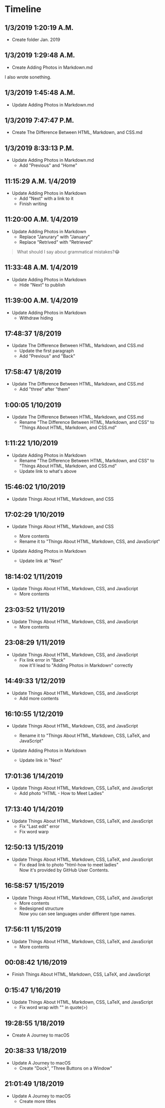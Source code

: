 # Timeline

## 1/3/2019 1:20:19 A.M.

- Create folder Jan. 2019

## 1/3/2019 1:29:48 A.M.

- Create Adding Photos in Markdown.md

I also wrote sonething.

## 1/3/2019 1:45:48 A.M.

- Update Adding Photos in Markdown.md

## 1/3/2019 7:47:47 P.M.

- Create The Difference Between HTML, Markdown, and CSS.md

## 1/3/2019 8:33:13 P.M.

- Update Adding Photos in Markdown.md
  - Add "Previous" and "Home"

## 11:15:29 A.M. 1/4/2019

- Update Adding Photos in Markdown
  - Add "Next" with a link to it
  - Finish writing

## 11:20:00 A.M. 1/4/2019

- Update Adding Photos in Markdown
  - Replace "Janurary" with "January"
  - Replace "Retrived" with "Retrieved"

> What should I say about grammatical mistakes?😂

## 11:33:48 A.M. 1/4/2019

- Update Adding Photos in Markdown
  - Hide "Next" to publish

## 11:39:00 A.M. 1/4/2019

- Update Adding Photos in Markdown
  - Withdraw hiding

## 17:48:37 1/8/2019

- Update The Difference Between HTML, Markdown, and CSS.md
  - Update the first paragraph
  - Add "Previous" and "Back"

## 17:58:47 1/8/2019

- Update The Difference Between HTML, Markdown, and CSS.md
  - Add "three" after "them"

## 1:00:05 1/10/2019

- Update The Difference Between HTML, Markdown, and CSS.md
  - Rename "The Difference Between HTML, Markdown, and CSS" to "Things About HTML, Markdown, and CSS.md"

## 1:11:22 1/10/2019

- Update Adding Photos in Markdown
  - Rename "The Difference Between HTML, Markdown, and CSS" to "Things About HTML, Markdown, and CSS.md"
  - Update link to what's above

## 15:46:02 1/10/2019

- Update Things About HTML, Markdown, and CSS

## 17:02:29 1/10/2019

- Update Things About HTML, Markdown, and CSS
  - More contents
  - Rename it to "Things About HTML, Markdown, CSS, and JavaScript"

- Update Adding Photos in Markdown
  - Update link at "Next"

## 18:14:02 1/11/2019

- Update Things About HTML, Markdown, CSS, and JavaScript
  - More contents

## 23:03:52 1/11/2019

- Update Things About HTML, Markdown, CSS, and JavaScript
  - More contents

## 23:08:29 1/11/2019

- Update Things About HTML, Markdown, CSS, and JavaScript
  - Fix link error in "Back"\
  now it'll lead to "Adding Photos in Markdown" correctly

## 14:49:33 1/12/2019

- Update Things About HTML, Markdown, CSS, and JavaScript
  - Add more contents

## 16:10:55 1/12/2019

- Update Things About HTML, Markdown, CSS, and JavaScript
  - Rename it to "Things About HTML, Markdown, CSS, LaTeX, and JavaScript"

- Update Adding Photos in Markdown
  - Update link in "Next"

## 17:01:36 1/14/2019

- Update Things About HTML, Markdown, CSS, LaTeX, and JavaScript
  - Add photo "HTML - How to Meet Ladies"

## 17:13:40 1/14/2019

- Update Things About HTML, Markdown, CSS, LaTeX, and JavaScript
  - Fix "Last edit" error
  - Fix word warp

## 12:50:13 1/15/2019

- Update Things About HTML, Markdown, CSS, LaTeX, and JavaScript
  - Fix dead link to photo "html-how to meet ladies"\
    Now it's provided by GitHub User Contents.

## 16:58:57 1/15/2019

- Update Things About HTML, Markdown, CSS, LaTeX, and JavaScript
  - More contents
  - Redesigned structure\
    Now you can see languages under different type names.

## 17:56:11 1/15/2019

- Update Things About HTML, Markdown, CSS, LaTeX, and JavaScript
  - More contents

## 00:08:42 1/16/2019

- Finish Things About HTML, Markdown, CSS, LaTeX, and JavaScript

## 0:15:47 1/16/2019

- Update Things About HTML, Markdown, CSS, LaTeX, and JavaScript
  - Fix word wrap with "\" in quote(>)
  
## 19:28:55 1/18/2019

- Create A Journey to macOS

## 20:38:33 1/18/2019

- Update A Journey to macOS
  - Create "Dock", "Three Buttons on a Window"

## 21:01:49 1/18/2019

- Update A Journey to macOS
  - Create more titles
